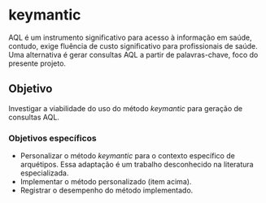 # keymantic
AQL é um instrumento significativo para acesso à informação em saúde, contudo, exige fluência de custo significativo para profissionais de saúde. Uma alternativa é gerar consultas AQL a partir de palavras-chave, foco do presente projeto.

## Objetivo
Investigar a viabilidade do uso do método _keymantic_ para geração de consultas AQL.

### Objetivos específicos
- Personalizar o método _keymantic_ para o contexto específico de arquétipos. Essa adaptação é um trabalho desconhecido na literatura especializada.
- Implementar o método personalizado (item acima).
- Registrar o desempenho do método implementado.
